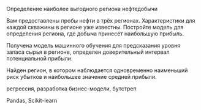 Определение наиболее выгодного региона нефтедобычи

Вам предоставлены пробы нефти в трёх регионах. Характеристики для каждой скважины в регионе уже
известны. Постройте модель для определения региона, где добыча принесёт наибольшую прибыль.

Получена модель машинного обучения для предсказания уровня запаса сырья в регионе, 
определен доверительный интервал потенциальной прибыли.

Найден регион, в котором наблюдается одновременно наименьший риск убытков и наибольшее значение средней прибыли. 

регрессия, разработка бизнес-модели, бутстреп

Pandas, Scikit-learn